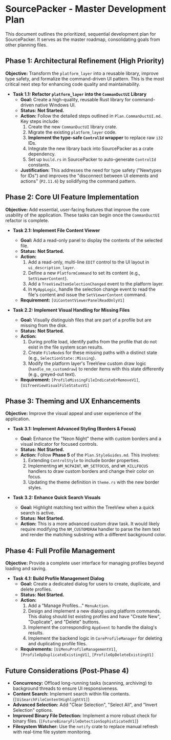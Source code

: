 # SourcePacker - Master Development Plan

This document outlines the prioritized, sequential development plan for SourcePacker. It serves as the master roadmap, consolidating goals from other planning files.

## **Phase 1: Architectural Refinement (High Priority)**

**Objective:** Transform the `platform_layer` into a reusable library, improve type safety, and formalize the command-driven UI pattern. This is the most critical next step for enhancing code quality and maintainability.

*   **Task 1.1: Refactor `platform_layer` into the `CommanDuctUI` Library**
    *   **Goal:** Create a high-quality, reusable Rust library for command-driven native Windows UI.
    *   **Status:** **Not Started.**
    *   **Action:** Follow the detailed steps outlined in `Plan.CommanDuctUI.md`. Key steps include:
        1.  Create the new `CommanDuctUI` library crate.
        2.  Migrate the existing `platform_layer` code.
        3.  **Implement the type-safe `ControlId` wrapper** to replace raw `i32` IDs.
        4.  Integrate the new library back into SourcePacker as a crate dependency.
        5.  Set up `build.rs` in SourcePacker to auto-generate `ControlId` constants.
    *   **Justification:** This addresses the need for type safety ("Newtypes for IDs") and improves the "disconnect between UI elements and actions" (`P2.11.6`) by solidifying the command pattern.

## **Phase 2: Core UI Feature Implementation**

**Objective:** Add essential, user-facing features that improve the core usability of the application. These tasks can begin once the `CommanDuctUI` refactor is complete.

*   **Task 2.1: Implement File Content Viewer**
    *   **Goal:** Add a read-only panel to display the contents of the selected file.
    *   **Status:** **Not Started.**
    *   **Action:**
        1.  Add a read-only, multi-line `EDIT` control to the UI layout in `ui_description_layer`.
        2.  Define a new `PlatformCommand` to set its content (e.g., `SetViewerContent`).
        3.  Add a `TreeViewItemSelectionChanged` event to the platform layer.
        4.  In `MyAppLogic`, handle the selection change event to read the file's content and issue the `SetViewerContent` command.
    *   **Requirement:** `[UiContentViewerPanelReadOnlyV1]`

*   **Task 2.2: Implement Visual Handling for Missing Files**
    *   **Goal:** Visually distinguish files that are part of a profile but are missing from the disk.
    *   **Status:** **Not Started.**
    *   **Action:**
        1.  During profile load, identify paths from the profile that do not exist in the file system scan results.
        2.  Create `FileNode`s for these missing paths with a distinct state (e.g., `SelectionState::Missing`).
        3.  Modify the platform layer's TreeView custom draw logic (`handle_nm_customdraw`) to render items with this state differently (e.g., greyed-out text).
    *   **Requirement:** `[ProfileMissingFileIndicateOrRemoveV1]`, `[UiTreeViewVisualFileStatusV1]`

## **Phase 3: Theming and UX Enhancements**

**Objective:** Improve the visual appeal and user experience of the application.

*   **Task 3.1: Implement Advanced Styling (Borders & Focus)**
    *   **Goal:** Enhance the "Neon Night" theme with custom borders and a visual indicator for focused controls.
    *   **Status:** **Not Started.**
    *   **Action:** Follow **Phase 5** of the `Plan.StyleGuides.md`. This involves:
        1.  Extending `ControlStyle` to include border properties.
        2.  Implementing `WM_NCPAINT`, `WM_SETFOCUS`, and `WM_KILLFOCUS` handlers to draw custom borders and change their color on focus.
        3.  Updating the theme definition in `theme.rs` with the new border styles.

*   **Task 3.2: Enhance Quick Search Visuals**
    *   **Goal:** Highlight matching text within the TreeView when a quick search is active.
    *   **Status:** **Not Started.**
    *   **Action:** This is a more advanced custom draw task. It would likely require modifying the `NM_CUSTOMDRAW` handler to parse the item text and render the matching substring with a different background color.

## **Phase 4: Full Profile Management**

**Objective:** Provide a complete user interface for managing profiles beyond loading and saving.

*   **Task 4.1: Build Profile Management Dialog**
    *   **Goal:** Create a dedicated dialog for users to create, duplicate, and delete profiles.
    *   **Status:** **Not Started.**
    *   **Action:**
        1.  Add a "Manage Profiles..." `MenuAction`.
        2.  Design and implement a new dialog using platform commands. This dialog should list existing profiles and have "Create New", "Duplicate", and "Delete" buttons.
        3.  Implement the corresponding `AppEvent` to handle the dialog's results.
        4.  Implement the backend logic in `CoreProfileManager` for deleting and duplicating profile files.
    *   **Requirements:** `[UiMenuProfileManagementV1]`, `[ProfileOpDuplicateExistingV1]`, `[ProfileOpDeleteExistingV1]`

## **Future Considerations (Post-Phase 4)**

*   **Concurrency:** Offload long-running tasks (scanning, archiving) to background threads to ensure UI responsiveness.
*   **Content Search:** Implement search within file contents. (`[UiSearchFileContentHighlightV1]`)
*   **Advanced Selection:** Add "Clear Selection", "Select All", and "Invert Selection" options.
*   **Improved Binary File Detection:** Implement a more robust check for binary files. (`[FutureBinaryFileDetectionSophisticatedV1]`)
*   **Filesystem Watcher:** Use the `notify` crate to replace manual refresh with real-time file system monitoring.
